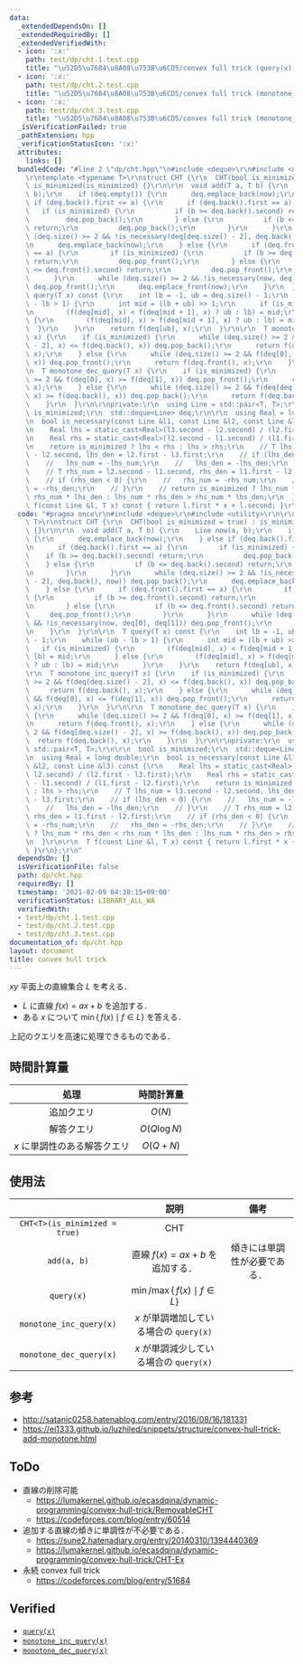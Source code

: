 ```yaml
---
data:
  _extendedDependsOn: []
  _extendedRequiredBy: []
  _extendedVerifiedWith:
  - icon: ':x:'
    path: test/dp/cht.1.test.cpp
    title: "\u52D5\u7684\u8A08\u753B\u6CD5/convex full trick (query(x))"
  - icon: ':x:'
    path: test/dp/cht.2.test.cpp
    title: "\u52D5\u7684\u8A08\u753B\u6CD5/convex full trick (monotone_inc_query(x))"
  - icon: ':x:'
    path: test/dp/cht.3.test.cpp
    title: "\u52D5\u7684\u8A08\u753B\u6CD5/convex full trick (monotone_dec_query(x))"
  _isVerificationFailed: true
  _pathExtension: hpp
  _verificationStatusIcon: ':x:'
  attributes:
    links: []
  bundledCode: "#line 2 \"dp/cht.hpp\"\n#include <deque>\r\n#include <utility>\r\n\
    \r\ntemplate <typename T>\r\nstruct CHT {\r\n  CHT(bool is_minimized = true) :\
    \ is_minimized(is_minimized) {}\r\n\r\n  void add(T a, T b) {\r\n    Line now(a,\
    \ b);\r\n    if (deq.empty()) {\r\n      deq.emplace_back(now);\r\n    } else\
    \ if (deq.back().first <= a) {\r\n      if (deq.back().first == a) {\r\n     \
    \   if (is_minimized) {\r\n          if (b >= deq.back().second) return;\r\n \
    \         deq.pop_back();\r\n        } else {\r\n          if (b <= deq.back().second)\
    \ return;\r\n          deq.pop_back();\r\n        }\r\n      }\r\n      while\
    \ (deq.size() >= 2 && !is_necessary(deq[deq.size() - 2], deq.back(), now)) deq.pop_back();\r\
    \n      deq.emplace_back(now);\r\n    } else {\r\n      if (deq.front().first\
    \ == a) {\r\n        if (is_minimized) {\r\n          if (b >= deq.front().second)\
    \ return;\r\n          deq.pop_front();\r\n        } else {\r\n          if (b\
    \ <= deq.front().second) return;\r\n          deq.pop_front();\r\n        }\r\n\
    \      }\r\n      while (deq.size() >= 2 && !is_necessary(now, deq[0], deq[1]))\
    \ deq.pop_front();\r\n      deq.emplace_front(now);\r\n    }\r\n  }\r\n\r\n  T\
    \ query(T x) const {\r\n    int lb = -1, ub = deq.size() - 1;\r\n    while (ub\
    \ - lb > 1) {\r\n      int mid = (lb + ub) >> 1;\r\n      if (is_minimized) {\r\
    \n        (f(deq[mid], x) < f(deq[mid + 1], x) ? ub : lb) = mid;\r\n      } else\
    \ {\r\n        (f(deq[mid], x) > f(deq[mid + 1], x) ? ub : lb) = mid;\r\n    \
    \  }\r\n    }\r\n    return f(deq[ub], x);\r\n  }\r\n\r\n  T monotone_inc_query(T\
    \ x) {\r\n    if (is_minimized) {\r\n      while (deq.size() >= 2 && f(deq[deq.size()\
    \ - 2], x) <= f(deq.back(), x)) deq.pop_back();\r\n      return f(deq.back(),\
    \ x);\r\n    } else {\r\n      while (deq.size() >= 2 && f(deq[0], x) <= f(deq[1],\
    \ x)) deq.pop_front();\r\n      return f(deq.front(), x);\r\n    }\r\n  }\r\n\r\
    \n  T monotone_dec_query(T x) {\r\n    if (is_minimized) {\r\n      while (deq.size()\
    \ >= 2 && f(deq[0], x) >= f(deq[1], x)) deq.pop_front();\r\n      return f(deq.front(),\
    \ x);\r\n    } else {\r\n      while (deq.size() >= 2 && f(deq[deq.size() - 2],\
    \ x) >= f(deq.back(), x)) deq.pop_back();\r\n      return f(deq.back(), x);\r\n\
    \    }\r\n  }\r\n\r\nprivate:\r\n  using Line = std::pair<T, T>;\r\n\r\n  bool\
    \ is_minimized;\r\n  std::deque<Line> deq;\r\n\r\n  using Real = long double;\r\
    \n  bool is_necessary(const Line &l1, const Line &l2, const Line &l3) const {\r\
    \n    Real lhs = static_cast<Real>(l3.second - l2.second) / (l2.first - l3.first);\r\
    \n    Real rhs = static_cast<Real>(l2.second - l1.second) / (l1.first - l2.first);\r\
    \n    return is_minimized ? lhs < rhs : lhs > rhs;\r\n    // T lhs_num = l3.second\
    \ - l2.second, lhs_den = l2.first - l3.first;\r\n    // if (lhs_den < 0) {\r\n\
    \    //   lhs_num = -lhs_num;\r\n    //   lhs_den = -lhs_den;\r\n    // }\r\n\
    \    // T rhs_num = l2.second - l1.second, rhs_den = l1.first - l2.first;\r\n\
    \    // if (rhs_den < 0) {\r\n    //   rhs_num = -rhs_num;\r\n    //   rhs_den\
    \ = -rhs_den;\r\n    // }\r\n    // return is_minimized ? lhs_num * rhs_den <\
    \ rhs_num * lhs_den : lhs_num * rhs_den > rhs_num * lhs_den;\r\n  }\r\n\r\n  T\
    \ f(const Line &l, T x) const { return l.first * x + l.second; }\r\n};\r\n"
  code: "#pragma once\r\n#include <deque>\r\n#include <utility>\r\n\r\ntemplate <typename\
    \ T>\r\nstruct CHT {\r\n  CHT(bool is_minimized = true) : is_minimized(is_minimized)\
    \ {}\r\n\r\n  void add(T a, T b) {\r\n    Line now(a, b);\r\n    if (deq.empty())\
    \ {\r\n      deq.emplace_back(now);\r\n    } else if (deq.back().first <= a) {\r\
    \n      if (deq.back().first == a) {\r\n        if (is_minimized) {\r\n      \
    \    if (b >= deq.back().second) return;\r\n          deq.pop_back();\r\n    \
    \    } else {\r\n          if (b <= deq.back().second) return;\r\n          deq.pop_back();\r\
    \n        }\r\n      }\r\n      while (deq.size() >= 2 && !is_necessary(deq[deq.size()\
    \ - 2], deq.back(), now)) deq.pop_back();\r\n      deq.emplace_back(now);\r\n\
    \    } else {\r\n      if (deq.front().first == a) {\r\n        if (is_minimized)\
    \ {\r\n          if (b >= deq.front().second) return;\r\n          deq.pop_front();\r\
    \n        } else {\r\n          if (b <= deq.front().second) return;\r\n     \
    \     deq.pop_front();\r\n        }\r\n      }\r\n      while (deq.size() >= 2\
    \ && !is_necessary(now, deq[0], deq[1])) deq.pop_front();\r\n      deq.emplace_front(now);\r\
    \n    }\r\n  }\r\n\r\n  T query(T x) const {\r\n    int lb = -1, ub = deq.size()\
    \ - 1;\r\n    while (ub - lb > 1) {\r\n      int mid = (lb + ub) >> 1;\r\n   \
    \   if (is_minimized) {\r\n        (f(deq[mid], x) < f(deq[mid + 1], x) ? ub :\
    \ lb) = mid;\r\n      } else {\r\n        (f(deq[mid], x) > f(deq[mid + 1], x)\
    \ ? ub : lb) = mid;\r\n      }\r\n    }\r\n    return f(deq[ub], x);\r\n  }\r\n\
    \r\n  T monotone_inc_query(T x) {\r\n    if (is_minimized) {\r\n      while (deq.size()\
    \ >= 2 && f(deq[deq.size() - 2], x) <= f(deq.back(), x)) deq.pop_back();\r\n \
    \     return f(deq.back(), x);\r\n    } else {\r\n      while (deq.size() >= 2\
    \ && f(deq[0], x) <= f(deq[1], x)) deq.pop_front();\r\n      return f(deq.front(),\
    \ x);\r\n    }\r\n  }\r\n\r\n  T monotone_dec_query(T x) {\r\n    if (is_minimized)\
    \ {\r\n      while (deq.size() >= 2 && f(deq[0], x) >= f(deq[1], x)) deq.pop_front();\r\
    \n      return f(deq.front(), x);\r\n    } else {\r\n      while (deq.size() >=\
    \ 2 && f(deq[deq.size() - 2], x) >= f(deq.back(), x)) deq.pop_back();\r\n    \
    \  return f(deq.back(), x);\r\n    }\r\n  }\r\n\r\nprivate:\r\n  using Line =\
    \ std::pair<T, T>;\r\n\r\n  bool is_minimized;\r\n  std::deque<Line> deq;\r\n\r\
    \n  using Real = long double;\r\n  bool is_necessary(const Line &l1, const Line\
    \ &l2, const Line &l3) const {\r\n    Real lhs = static_cast<Real>(l3.second -\
    \ l2.second) / (l2.first - l3.first);\r\n    Real rhs = static_cast<Real>(l2.second\
    \ - l1.second) / (l1.first - l2.first);\r\n    return is_minimized ? lhs < rhs\
    \ : lhs > rhs;\r\n    // T lhs_num = l3.second - l2.second, lhs_den = l2.first\
    \ - l3.first;\r\n    // if (lhs_den < 0) {\r\n    //   lhs_num = -lhs_num;\r\n\
    \    //   lhs_den = -lhs_den;\r\n    // }\r\n    // T rhs_num = l2.second - l1.second,\
    \ rhs_den = l1.first - l2.first;\r\n    // if (rhs_den < 0) {\r\n    //   rhs_num\
    \ = -rhs_num;\r\n    //   rhs_den = -rhs_den;\r\n    // }\r\n    // return is_minimized\
    \ ? lhs_num * rhs_den < rhs_num * lhs_den : lhs_num * rhs_den > rhs_num * lhs_den;\r\
    \n  }\r\n\r\n  T f(const Line &l, T x) const { return l.first * x + l.second;\
    \ }\r\n};\r\n"
  dependsOn: []
  isVerificationFile: false
  path: dp/cht.hpp
  requiredBy: []
  timestamp: '2021-02-09 04:38:15+09:00'
  verificationStatus: LIBRARY_ALL_WA
  verifiedWith:
  - test/dp/cht.1.test.cpp
  - test/dp/cht.2.test.cpp
  - test/dp/cht.3.test.cpp
documentation_of: dp/cht.hpp
layout: document
title: convex hull trick
---
```


$xy$ 平面上の直線集合 $L$ を考える．

- $L$ に直線 $f(x) = ax + b$ を追加する．
- ある $x$ について $\min \lbrace \,f(x) \mid f \in L \rbrace$ を答える．

上記のクエリを高速に処理できるものである．


## 時間計算量

|処理|時間計算量|
|:--:|:--:|
|追加クエリ|$O(N)$|
|解答クエリ|$O(Q\log{N})$|
|$x$ に単調性のある解答クエリ|$O(Q + N)$|


## 使用法

||説明|備考|
|:--:|:--:|:--:|
|`CHT<T>(is_minimized = true)`|CHT||
|`add(a, b)`|直線 $f(x) = ax + b$ を追加する．|傾きには単調性が必要である．|
|`query(x)`|$\min \text{/} \max \lbrace \,f(x) \mid f \in L \rbrace$||
|`monotone_inc_query(x)`|$x$ が単調増加している場合の `query(x)`||
|`monotone_dec_query(x)`|$x$ が単調減少している場合の `query(x)`||


## 参考

- http://satanic0258.hatenablog.com/entry/2016/08/16/181331
- https://ei1333.github.io/luzhiled/snippets/structure/convex-hull-trick-add-monotone.html


## ToDo

- 直線の削除可能
  - https://lumakernel.github.io/ecasdqina/dynamic-programming/convex-hull-trick/RemovableCHT
  - https://codeforces.com/blog/entry/60514
- 追加する直線の傾きに単調性が不必要である．
  - https://sune2.hatenadiary.org/entry/20140310/1394440369
  - https://lumakernel.github.io/ecasdqina/dynamic-programming/convex-hull-trick/CHT-Ex
- 永続 convex full trick
  - https://codeforces.com/blog/entry/51684


## Verified

- [`query(x)`](https://atcoder.jp/contests/colopl2018-final-open/submissions/9239248)
- [`monotone_inc_query(x)`](https://atcoder.jp/contests/colopl2018-final-open/submissions/9239153)
- [`monotone_dec_query(x)`](https://atcoder.jp/contests/colopl2018-final-open/submissions/9239293)
